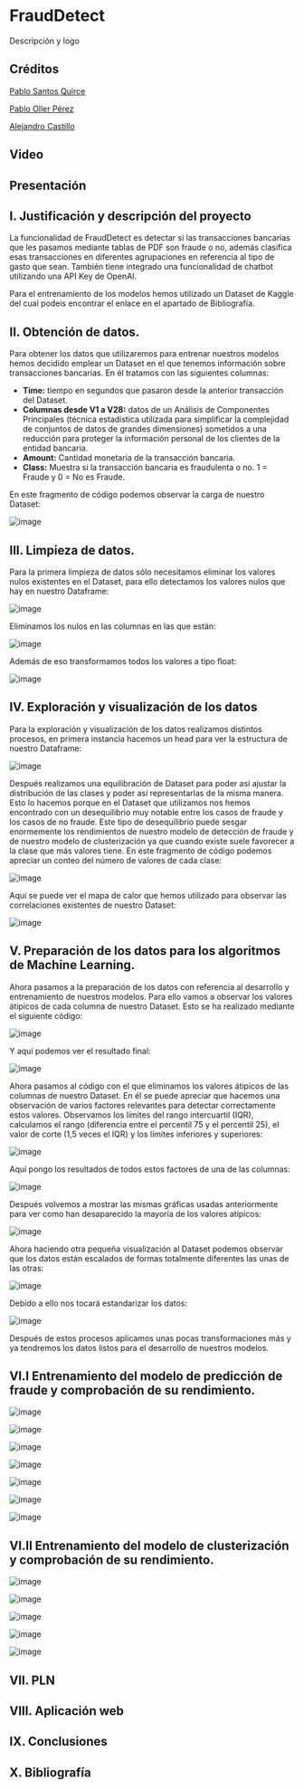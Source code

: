 # FraudDetect
Descripción y logo


## Créditos
[Pablo Santos Quirce](https://github.com/pabloquirce23)

[Pablo Oller Pérez](https://github.com/pabloquirce23)

[Alejandro Castillo](https://github.com/pabloquirce23)


## Video


## Presentación


## I. Justificación y descripción del proyecto
La funcionalidad de FraudDetect es detectar si las transacciones bancarias que les pasamos mediante tablas de PDF son fraude o no, además clasifica esas transacciones en diferentes agrupaciones en referencia al tipo de gasto que sean. También tiene integrado una funcionalidad de chatbot utilizando una API Key de OpenAI.

Para el entrenamiento de los modelos hemos utilizado un Dataset de Kaggle del cual podeis encontrar el enlace en el apartado de Bibliografía.


## II. Obtención de datos.

Para obtener los datos que utilizaremos para entrenar nuestros modelos hemos decidido emplear un Dataset en el que tenemos información sobre transacciones bancarias. En él tratamos con las siguientes columnas:

* **Time:** tiempo en segundos que pasaron desde la anterior transacción del Dataset.
* **Columnas desde V1 a V28:** datos de un Análisis de Componentes Principales (técnica estadística utilizada para simplificar la complejidad de conjuntos de datos de grandes dimensiones) sometidos a una reducción para proteger la información personal de los clientes de la entidad bancaria.
* **Amount:** Cantidad monetaria de la transacción bancaria.
* **Class:** Muestra si la transacción bancaria es fraudulenta o no. 1 = Fraude y 0 = No es Fraude.

En este fragmento de código podemos observar la carga de nuestro Dataset:

![image](https://drive.google.com/uc?export=view&id=1LY0ey4j7DPhUAtiGFBwMY7cr9I33Esve)


## III. Limpieza de datos.

Para la primera limpieza de datos sólo necesitamos eliminar los valores nulos existentes en el Dataset, para ello detectamos los valores nulos que hay en nuestro Dataframe:

![image](https://drive.google.com/uc?export=view&id=1e5_ytvHSuh7CMeL-K3hZ_geQdruGUvTJ)

Eliminamos los nulos en las columnas en las que están:

![image](https://drive.google.com/uc?export=view&id=1qJQWEJOd90A87PaLxmxan4UxeWE9htqb)

Además de eso transformamos todos los valores a tipo float:

![image](https://drive.google.com/uc?export=view&id=11IaDE5n2gv-WH9t-CrDy9UB-cf2BceXY)


## IV. Exploración y visualización de los datos
Para la exploración y visualización de los datos realizamos distintos procesos, en primera instancia hacemos un head para ver la estructura de nuestro Dataframe:

![image](https://drive.google.com/uc?export=view&id=162MYEc4cYlY3vltdTicVb2qLRGr66tjA)

Después realizamos una equilibración de Dataset para poder así ajustar la distribución de las clases y poder así representarlas de la misma manera. Esto lo hacemos porque en el Dataset que utilizamos nos hemos encontrado con un desequilibrio muy notable entre los casos de fraude y los casos de no fraude. Este tipo de desequilibrio puede sesgar enormemente los rendimientos de nuestro modelo de detección de fraude y de nuestro modelo de clusterización ya que cuando existe suele favorecer a la clase que más valores tiene. En este fragmento de código podemos apreciar un conteo del número de valores de cada clase:

![image](https://drive.google.com/uc?export=view&id=11r6w-2UovMD9glvVwVsThWDFLzzJT2M4)

Aquí se puede ver el mapa de calor que hemos utilizado para observar las correlaciones existentes de nuestro Dataset:

![image](https://drive.google.com/uc?export=view&id=1YQt_MKyK6rti9XPIiRBSzbiWJyoNubmq)


## V. Preparación de los datos para los algoritmos de Machine Learning.

Ahora pasamos a la preparación de los datos con referencia al desarrollo y entrenamiento de nuestros modelos. Para ello vamos a observar los valores átipicos de cada columna de nuestro Dataset. Esto se ha realizado mediante el siguiente código:

![image](https://drive.google.com/uc?export=view&id=1RuzEi8wgtCYrFYCs0vISaQI5kMP9xPWK)

Y aquí podemos ver el resultado final:

![image](https://drive.google.com/uc?export=view&id=1fd_73OkFeu_cSfTSwWxs0Hee-xzxtsnE)

Ahora pasamos al código con el que eliminamos los valores átipicos de las columnas de nuestro Dataset. En él se puede apreciar que hacemos una observación de varios factores relevantes para detectar correctamente estos valores. Observamos los límites del rango intercuartil (IQR), calculamos el rango (diferencia entre el percentil 75 y el percentil 25), el valor de corte (1,5 veces el IQR) y los límites inferiores y superiores:

![image](https://drive.google.com/uc?export=view&id=1bET0Ph70hvPnffkEwNc65QIvNxcrOIu7)

Aquí pongo los resultados de todos estos factores de una de las columnas:

![image](https://drive.google.com/uc?export=view&id=1r4RbR-o67dRMWIu04b2OAMc8PKSMPogK)

Después volvemos a mostrar las mismas gráficas usadas anteriormente para ver como han desaparecido la mayoría de los valores atípicos:

![image](https://drive.google.com/uc?export=view&id=12ihVD2-DgZqIelbH4nLm4yQ8IZewRU9r)

Ahora haciendo otra pequeña visualización al Dataset podemos observar que los datos están escalados de formas totalmente diferentes las unas de las otras:

![image](https://drive.google.com/uc?export=view&id=1cAFwWPJXPHd5xs_9D7wcKlfN7lxU3B0V)

Debido a ello nos tocará estandarizar los datos:

![image](https://drive.google.com/uc?export=view&id=19KPX0qgIGxZre82wAkwNNWeHsKSxoYyt)

Después de estos procesos aplicamos unas pocas transformaciones más y ya tendremos los datos listos para el desarrollo de nuestros modelos.


## VI.I Entrenamiento del modelo de predicción de fraude y comprobación de su rendimiento.
![image](https://drive.google.com/uc?export=view&id=19KPX0qgIGxZre82wAkwNNWeHsKSxoYyt)

![image](https://drive.google.com/uc?export=view&id=16USXpr8_gcmercnaiyOpGsd8z4XLJ34y)

![image](https://drive.google.com/uc?export=view&id=1svODOsOQpgTH5tiuKkMp0d6BZGTIaAsL)

![image](https://drive.google.com/uc?export=view&id=1VL9D6WcBqnWAFEng9oEXqlNy95xaSvQK)

![image](https://drive.google.com/uc?export=view&id=1iWpsKYozHsOawrhCHvFHowXzuWqYAcPs)

![image](https://drive.google.com/uc?export=view&id=15pHnkp7nBNh8lsrD0tbk8kKWc5UIghOW)

![image](https://drive.google.com/uc?export=view&id=1bZ5zquMvlRIqzSDIJk-BfGLAejlvxTbN)


## VI.II Entrenamiento del modelo de clusterización y comprobación de su rendimiento.
![image](https://drive.google.com/uc?export=view&id=1t-lPQUipgF_RGGYtF-0kRLnGlu9KC3Sg)

![image](https://drive.google.com/uc?export=view&id=1XQ1fDcUmmAhrqexqOzAmz-_3oKLg3UpQ)

![image](https://drive.google.com/uc?export=view&id=1-Hxrc6iCxJhUvrabTyO8z1VtCQFLW9HH)

![image](https://drive.google.com/uc?export=view&id=1kIDYR9hrX8Sy2ZRr_YXFJgsYYVigFO2x)

![image](https://drive.google.com/uc?export=view&id=1XLIn-xVADGe5gRwXmEURV6cafU418_9-)


## VII. PLN


## VIII. Aplicación web


## IX. Conclusiones


## X. Bibliografía


